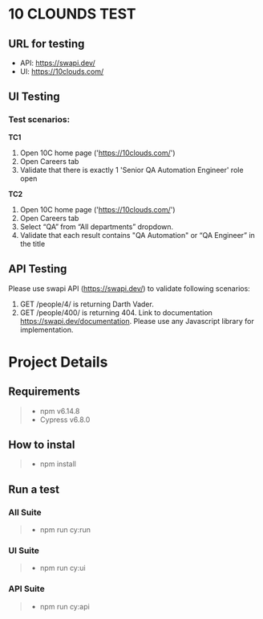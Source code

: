 # **10 CLOUNDS TEST**

## **URL for testing**

- API: https://swapi.dev/
- UI: https://10clouds.com/

## **UI Testing**

### Test scenarios:

**TC1**

1. Open 10C home page ('https://10clouds.com/')
2. Open Careers tab
3. Validate that there is exactly 1 'Senior QA Automation Engineer' role open

**TC2**

1. Open 10C home page ('https://10clouds.com/')
2. Open Careers tab
3. Select “QA” from “All departments” dropdown.
4. Validate that each result contains "QA Automation" or “QA Engineer” in the title

## **API Testing**

Please use swapi API (https://swapi.dev/) to validate following scenarios:

1. GET /people/4/ is returning Darth Vader.
2. GET /people/400/ is returning 404.
   Link to documentation https://swapi.dev/documentation.
   Please use any Javascript library for implementation.

# **Project Details**

## **Requirements**

> - npm v6.14.8
> - Cypress v6.8.0

## **How to instal**

> - npm install

## **Run a test**

### **All Suite**

> - npm run cy:run

### **UI Suite**

> - npm run cy:ui

### **API Suite**

> - npm run cy:api
